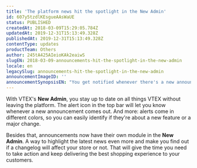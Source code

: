```yaml
---
title: 'The platform news hit the spotlight in the New Admin'
id: 607y5tzdlKEsgueAAsWaUE
status: PUBLISHED
createdAt: 2018-03-09T15:29:05.784Z
updatedAt: 2019-12-31T15:13:49.328Z
publishedAt: 2019-12-31T15:13:49.328Z
contentType: updates
productTeam: Others
author: 245tA425AIeioKAk2eaiwS
slugEN: 2018-03-09-announcements-hit-the-spotlight-in-the-new-admin
locale: en
legacySlug: announcements-hit-the-spotlight-in-the-new-admin
announcementImageID: ''
announcementSynopsisEN: "You get notified whenever there's a new announcement and have a glimpse of the latest news right on the main page."
---
```


With VTEX's __New Admin__, you stay up to date on all things VTEX without leaving the platform. The alert icon in the top bar will let you know whenever a new announcement comes out. And more: alerts come in different colors, so you can easily identify if they're about a new feature or a major change.

Besides that, announcements now have their own module in the __New Admin__. A way to highlight the latest news even more and make you find out if a changelog will affect your store or not. That will give the time you need to take action and keep delivering the best shopping experience to your customers.
